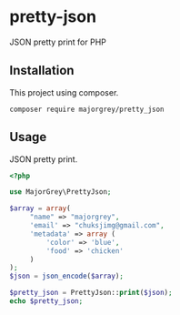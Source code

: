 # pretty-json

JSON pretty print for PHP

## Installation

This project using composer.

```
composer require majorgrey/pretty_json
```

## Usage

JSON pretty print.

```php
<?php

use MajorGrey\PrettyJson;

$array = array(
     "name" => "majorgrey",
     'email' => "chuksjimg@gmail.com",
     'metadata' => array (
         'color' => 'blue',
         'food' => 'chicken'
     )
);
$json = json_encode($array);

$pretty_json = PrettyJson::print($json);
echo $pretty_json;
```
